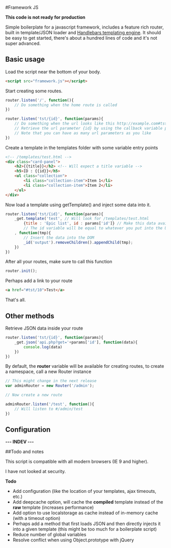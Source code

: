 #Framework JS

**This code is not ready for production**

Simple boilerplate for a javascript framework, includes a feature rich router, built in template/JSON loader and [Handlebars templating engine](http://handlebarsjs.com/).
It should be easy to get started, there's about a hundred lines of code and it's not super advanced.


## Basic usage

Load the script near the bottom of your body.

```html
<script src="framework.js"></script>
```

Start creating some routes.

```javascript
router.listen('/', function(){
	// Do something when the home route is called
})

router.listen('tst/{id}', function(params){
	// Do something when the url looks like this http://example.com#tst/10
	// Retrieve the url parameter {id} by using the callback variable params['id']
	// Note that you can have as many url parameters as you like
})
```

Create a template in the templates folder with some variable entry points

```html
<!-- /templates/test.html -->
<div class="card-panel">
	<h2>{{title}}</h2> <!-- Will expect a title variable -->
	<h5>ID : {{id}}</h5>
	<ul class="collection">
		<li class="collection-item">Item 1</li>
		<li class="collection-item">Item 2</li>
	</ul>
</div>
```

Now load a template using getTemplate() and inject some data into it.

```javascript
router.listen('tst/{id}', function(params){
	_get.template('test', // Will look for /templates/test.html
		{title : 'Epic list', id : params['id']} // Make this data available in the template
		// The id variable will be equal to whatever you put into the URL (e.g. tst/10 will send 10)
	, function(tmp){
		// Insert the data into the DOM
		_id('output').removeChildren().appendChild(tmp);
	})
})
```

After all your routes, make sure to call this function

```javascript
router.init();
```

Perhaps add a link to your route
```html
<a href="#tst/10">Test</a>
```

That's all.


## Other methods

Retrieve JSON data inside your route

```javascript
router.listen('tst/{id}', function(params){
	_get.json('api.php?get='+params['id'], function(data){
		console.log(data)
	})
})
```

By default, the **router** variable will be available for creating routes, to create a namespace, call a new Router instance

```javascript
// This might change in the next release
var adminRouter = new Router('/admin');

// Now create a new route

adminRouter.listen('/test', function(){
	// Will listen to #/admin/test
})

```

## Configuration

**--- INDEV ---**


##Todo and notes

This script is compatible with all modern browsers (IE 9 and higher).

I have not looked at security.

**Todo**
- Add configuration (like the location of your templates, ajax timeouts, etc.)
- Add deepcache option, will cache the **compiled** template instead of the **raw** template (increases performance)
- Add option to use localstorage as cache instead of in-memory cache (with a timeout option)
- Perhaps add a method that first loads JSON and then directly injects it into a given template (this might be too much for a boilerplate script)
- Reduce number of global variables
- Resolve conflict when using Object.prototype with jQuery
